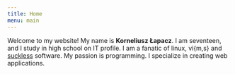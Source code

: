 ```yaml
---
title: Home
menu: main
---
```


Welcome to my website! My name is **Korneliusz Łapacz**. I am seventeen, and I study in high school on IT profile. I am a fanatic of linux, vi{m,s} and [suckless](https://suckless.org) software. My passion is programming. I specialize in creating web applications.
